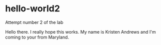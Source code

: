 # hello-world2
Attempt number 2 of the lab

Hello there. I really hope this works. My name is Kristen Andrews and I'm coming to your from Maryland.
